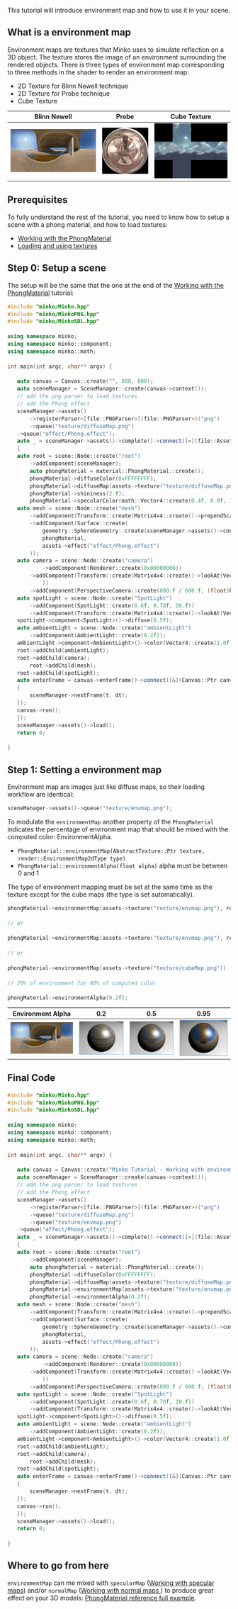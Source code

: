 This tutorial will introduce environment map and how to use it in your scene.

What is a environment map
-------------------------

Environment maps are textures that Minko uses to simulate reflection on a 3D object. The texture stores the image of an environment surrounding the rendered objects. There is three types of environment map corresponding to three methods in the shader to render an environment map:

-   2D Texture for Blinn Newell technique
-   2D Texture for Probe technique
-   Cube Texture

| Blinn Newell                                                               | Probe                                                                      | Cube Texture                                                                                         |
|----------------------------------------------------------------------------|----------------------------------------------------------------------------|------------------------------------------------------------------------------------------------------|
| ![](../../doc/image/Ditchriverii9.jpg "../../doc/image/Ditchriverii9.jpg") | ![](../../doc/image/Galileo_probe.jpg "../../doc/image/Galileo_probe.jpg") | ![](../../doc/image/F6-example_horizontalcross.png "../../doc/image/F6-example_horizontalcross.png") |

Prerequisites
-------------

To fully understand the rest of the tutorial, you need to know how to setup a scene with a phong material, and how to load textures:

-   [Working with the PhongMaterial](../tutorial/11-Working_with_the_PhongMaterial.md)
-   [Loading and using textures](../tutorial/15-Loading_and_using_textures.md)

Step 0: Setup a scene
---------------------

The setup will be the same that the one at the end of the [Working with the PhongMaterial](../tutorial/11-Working_with_the_PhongMaterial.md) tutorial:

```cpp
#include "minko/Minko.hpp" 
#include "minko/MinkoPNG.hpp" 
#include "minko/MinkoSDL.hpp"

using namespace minko; 
using namespace minko::component; 
using namespace minko::math;

int main(int argc, char** argv) {

   auto canvas = Canvas::create("", 800, 600);
   auto sceneManager = SceneManager::create(canvas->context());
   // add the png parser to load textures
   // add the Phong effect
   sceneManager->assets()
       ->registerParser<[file::PNGParser>](file::PNGParser>)("png")
       ->queue("texture/diffuseMap.png")
   ->queue("effect/Phong.effect");
   auto _ = sceneManager->assets()->complete()->connect([=](file::AssetLibrary::Ptr assets)
   {
   auto root = scene::Node::create("root")
       ->addComponent(sceneManager);
       auto phongMaterial = material::PhongMaterial::create();
       phongMaterial->diffuseColor(0xFFFFFFFF);
       phongMaterial->diffuseMap(assets->texture("texture/diffuseMap.png"));
       phongMaterial->shininess(2.f);
       phongMaterial->specularColor(math::Vector4::create(0.4f, 0.8f, 1.f, 1.f));
   auto mesh = scene::Node::create("mesh")
       ->addComponent(Transform::create(Matrix4x4::create()->prependScale(1.1)))
       ->addComponent(Surface::create(
           geometry::SphereGeometry::create(sceneManager->assets()->context()),
           phongMaterial,
           assets->effect("effect/Phong.effect")
       ));
   auto camera = scene::Node::create("camera")
           ->addComponent(Renderer::create(0x00000000))
       ->addComponent(Transform::create(Matrix4x4::create()->lookAt(Vector3::create(), Vector3::create(0.0f, 2.f, 2.6f))
           ))
       ->addComponent(PerspectiveCamera::create(800.f / 600.f, (float)PI * 0.25f, .1f, 1000.f));
   auto spotLight = scene::Node::create("SpotLight")
       ->addComponent(SpotLight::create(0.6f, 0.78f, 20.f))
       ->addComponent(Transform::create(Matrix4x4::create()->lookAt(Vector3::zero(), Vector3::create(3.f, 5.f, 1.5f))));
   spotLight->component<SpotLight>()->diffuse(0.5f);
   auto ambientLight = scene::Node::create("ambientLight")
       ->addComponent(AmbientLight::create(0.2f));
   ambientLight->component<AmbientLight>()->color(Vector4::create(1.0f, 1.0f, 1.0f, 1.0f));
   root->addChild(ambientLight);
   root->addChild(camera);
       root->addChild(mesh);
   root->addChild(spotLight);
   auto enterFrame = canvas->enterFrame()->connect([&](Canvas::Ptr canvas, float t, float dt)
   {
       sceneManager->nextFrame(t, dt);
   });
   canvas->run();
   });
   sceneManager->assets()->load();
   return 0;

} 
```


Step 1: Setting a environment map
---------------------------------

Environment map are images just like diffuse maps, so their loading workflow are identical: 
```cpp
sceneManager->assets()->queue("texture/envmap.png"); 
```


To modulate the `environmentMap` another property of the `PhongMaterial` indicates the percentage of environment map that should be mixed with the computed color: EnvironmentAlpha.

-   `PhongMaterial::environmentMap(AbstractTexture::Ptr texture, render::EnvironmentMap2dType type)`
-   `PhongMaterial::environmentAlpha(float alpha)` alpha must be between 0 and 1

The type of environment mapping must be set at the same time as the texture except for the cube maps (the type is set automatically).

```cpp
phongMaterial->environmentMap(assets->texture("texture/envmap.png"), render::EnvironmentMap2dType::BlinnNewell);

// or

phongMaterial->environmentMap(assets->texture("texture/envmap.png"), render::EnvironmentMap2dType::PROBE);

// or

phongMaterial->environmentMap(assets->texture("texture/cubeMap.png"))

// 20% of environment for 80% of computed color

phongMaterial->environmentAlpha(0.2f); 
```


| Environment Alpha                                                          | 0.2                                                            | 0.5                                                            | 0.95                                                           |
|----------------------------------------------------------------------------|----------------------------------------------------------------|----------------------------------------------------------------|----------------------------------------------------------------|
| ![](../../doc/image/Ditchriverii9.jpg "../../doc/image/Ditchriverii9.jpg") | ![](../../doc/image/Envmap1.PNG "../../doc/image/Envmap1.PNG") | ![](../../doc/image/Envmap2.PNG "../../doc/image/Envmap2.PNG") | ![](../../doc/image/Envmap3.PNG "../../doc/image/Envmap3.PNG") |

Final Code
----------

```cpp
#include "minko/Minko.hpp" 
#include "minko/MinkoPNG.hpp" 
#include "minko/MinkoSDL.hpp"

using namespace minko; 
using namespace minko::component; 
using namespace minko::math;

int main(int argc, char** argv) {

   auto canvas = Canvas::create("Minko Tutorial - Working with environment maps", 800, 600);
   auto sceneManager = SceneManager::create(canvas->context());
   // add the png parser to load textures
   // add the Phong effect
   sceneManager->assets()
       ->registerParser<[file::PNGParser>](file::PNGParser>)("png")
       ->queue("texture/diffuseMap.png")
       ->queue("texture/envmap.png")
   ->queue("effect/Phong.effect");
   auto _ = sceneManager->assets()->complete()->connect([=](file::AssetLibrary::Ptr assets)
   {
   auto root = scene::Node::create("root")
       ->addComponent(sceneManager);
       auto phongMaterial = material::PhongMaterial::create();
       phongMaterial->diffuseColor(0xFFFFFFFF);
       phongMaterial->diffuseMap(assets->texture("texture/diffuseMap.png"));
       phongMaterial->environmentMap(assets->texture("texture/envmap.png"), render::EnvironmentMap2dType::BlinnNewell);
       phongMaterial->environmentAlpha(0.2f);
   auto mesh = scene::Node::create("mesh")
       ->addComponent(Transform::create(Matrix4x4::create()->prependScale(1.1)))
       ->addComponent(Surface::create(
           geometry::SphereGeometry::create(sceneManager->assets()->context()),
           phongMaterial,
           assets->effect("effect/Phong.effect")
       ));
   auto camera = scene::Node::create("camera")
           ->addComponent(Renderer::create(0x00000000))
       ->addComponent(Transform::create(Matrix4x4::create()->lookAt(Vector3::create(), Vector3::create(0.0f, 2.f, 2.6f))
           ))
       ->addComponent(PerspectiveCamera::create(800.f / 600.f, (float)PI * 0.25f, .1f, 1000.f));
   auto spotLight = scene::Node::create("SpotLight")
       ->addComponent(SpotLight::create(0.6f, 0.78f, 20.f))
       ->addComponent(Transform::create(Matrix4x4::create()->lookAt(Vector3::zero(), Vector3::create(3.f, 5.f, 1.5f))));
   spotLight->component<SpotLight>()->diffuse(0.5f);
   auto ambientLight = scene::Node::create("ambientLight")
       ->addComponent(AmbientLight::create(0.2f));
   ambientLight->component<AmbientLight>()->color(Vector4::create(1.0f, 1.0f, 1.0f, 1.0f));
   root->addChild(ambientLight);
   root->addChild(camera);
       root->addChild(mesh);
   root->addChild(spotLight);
   auto enterFrame = canvas->enterFrame()->connect([&](Canvas::Ptr canvas, float t, float dt)
   {
       sceneManager->nextFrame(t, dt);
   });
   canvas->run();
   });
   sceneManager->assets()->load();
   return 0;

} 
```


Where to go from here
---------------------

`environmentMap` can me mixed with `specularMap` ([Working with specular maps](../tutorial/14-Working_with_specular_maps.md)) and/or `normalMap` ([Working with normal maps ](../tutorial/12-Working_with_normal_maps.md)) to produce great effect on your 3D models: [ PhongMaterial reference full example](../tutorial/PhongMaterial_reference.md#Full_Example).

